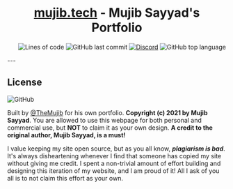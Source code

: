 <h1 align="center"><a href="https://mujib.tech">mujib.tech</a> - Mujib Sayyad's Portfolio</h1>

<ul align="center">

![Lines of code](https://img.shields.io/tokei/lines/github/themujib/portfolio?style=flat-square) ![GitHub last commit](https://img.shields.io/github/last-commit/themujib/portfolio?style=flat-square&logo=github) <a href="https://discord.gg/kSfSwFEGFr">![Discord](https://img.shields.io/discord/686069011481362462?logo=discord&style=flat-square)</a> ![GitHub top language](https://img.shields.io/github/languages/top/themujib/portfolio?logo=typescript&logoColor=white&style=flat-square)

</ul>
---

<h2>License</h2>

![GitHub](https://img.shields.io/github/license/TheMujib/portfolio?style=for-the-badge)

Built by <a href="https://github.com/TheMujib">@TheMujib</a> for his own portfolio. **Copyright (c) 2021 by Mujib Sayyad**. You are allowed to use this webpage for both personal and commercial use, but **NOT** to claim it as your own design. **A credit to the original author, Mujib Sayyad, is a must!**

I value keeping my site open source, but as you all know, _**plagiarism is bad**_. It's always disheartening whenever I find that someone has copied my site without giving me credit. I spent a non-trivial amount of effort building and designing this iteration of my website, and I am proud of it! All I ask of you all is to not claim this effort as your own.
